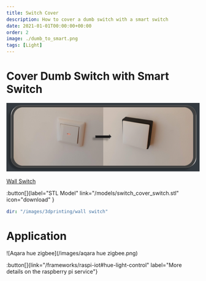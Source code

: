```yaml
---
title: Switch Cover
description: How to cover a dumb switch with a smart switch
date: 2021-01-01T00:00:00+00:00
order: 2
image: ./dumb_to_smart.png
tags: [Light]
---
```


# Cover Dumb Switch with Smart Switch

![Dumb to smart](./dumb_to_smart.png)

[Wall Switch](/models/wall_switch.glb)

:button[]{label="STL Model" link="/models/switch_cover_switch.stl" icon="download" }

```yaml gallery
dir: "/images/3dprinting/wall switch"
```

# Application

![Aqara hue zigbee](/images/aqara hue zigbee.png)

:button[]{link="/frameworks/raspi-iot#hue-light-control" label="More details on the raspberry pi service"}
